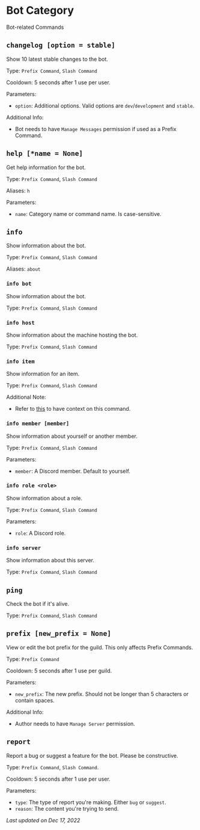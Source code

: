 # Bot Category

Bot-related Commands

## `changelog [option = stable]`

Show 10 latest stable changes to the bot.

Type: `Prefix Command`, `Slash Command`

Cooldown: 5 seconds after 1 use per user.

Parameters:

- `option`: Additional options. Valid options are `dev`/`development` and `stable`.

Additional Info:

- Bot needs to have `Manage Messages` permission if used as a Prefix Command.

## `help [*name = None]`

Get help information for the bot.

Type: `Prefix Command`, `Slash Command`

Aliases: `h`

Parameters:

- `name`: Category name or command name. Is case-sensitive.

## `info`

Show information about the bot.

Type: `Prefix Command`, `Slash Command`

Aliases: `about`

### `info bot`

Show information about the bot.

Type: `Prefix Command`, `Slash Command`

### `info host`

Show information about the machine hosting the bot.

Type: `Prefix Command`, `Slash Command`

### `info item`

Show information for an item.

Type: `Prefix Command`, `Slash Command`

Additional Note:

- Refer to [this](../econ/start.md) to have context on this command.

### `info member [member]`

Show information about yourself or another member.

Type: `Prefix Command`, `Slash Command`

Parameters:

- `member`: A Discord member. Default to yourself.

### `info role <role>`

Show information about a role.

Type: `Prefix Command`, `Slash Command`

Parameters:

- `role`: A Discord role.

### `info server`

Show information about this server.

Type: `Prefix Command`, `Slash Command`

## `ping`

Check the bot if it's alive.

Type: `Prefix Command`, `Slash Command`

## `prefix [new_prefix = None]`

View or edit the bot prefix for the guild. This only affects Prefix Commands.

Type: `Prefix Command`

Cooldown: 5 seconds after 1 use per guild.

Parameters:

- `new_prefix`: The new prefix. Should not be longer than 5 characters or contain spaces.

Additional Info:

- Author needs to have `Manage Server` permission.

## `report`

Report a bug or suggest a feature for the bot. Please be constructive.

Type: `Prefix Command`, `Slash Command`.

Cooldown: 5 seconds after 1 use per user.

Parameters:

- `type`: The type of report you're making. Either `bug` or `suggest`.
- `reason`: The content you're trying to send.

*Last updated on Dec 17, 2022*
